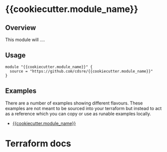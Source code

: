 # {{cookiecutter.module_name}}

## Overview
This module will ....

## Usage

```hcl
module "{{cookiecutter.module_name}}" {
  source = "https://github.com/cdsre/{{cookiecutter.module_name}}"
}
```

## Examples
There are a number of examples showing different flavours. These examples are not meant to be sourced into your terraform
but instead to act as a reference which you can copy or use as runable examples locally.

- [{{cookiecutter.module_name}}](./examples/{{cookiecutter.module_name}})


# Terraform docs

<!-- BEGINNING OF PRE-COMMIT-TERRAFORM DOCS HOOK -->
<!-- END OF PRE-COMMIT-TERRAFORM DOCS HOOK -->
